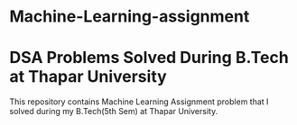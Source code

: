 # Machine-Learning-assignment
<!DOCTYPE html>
<html>
<head>
    
</head>
<body>
    <h1>DSA Problems Solved During B.Tech at Thapar University</h1>
    <p>
        This repository contains Machine Learning Assignment problem that I solved during my B.Tech(5th Sem) at Thapar University.
    </p>
    
</body>
</html>
